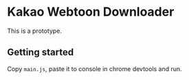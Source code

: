 # Kakao Webtoon Downloader

This is a prototype.

## Getting started

Copy `main.js`, paste it to console in chrome devtools and run.

